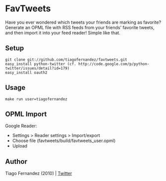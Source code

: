 FavTweets
===

Have you ever wondered which tweets your friends are marking as favorite?
Generate an OPML file with RSS feeds from your friends' favorite tweets,
and then import it into your feed reader! Simple like that.


Setup
---

    git clone git://github.com/tiagofernandez/favtweets.git
    easy_install python-twitter (cf. http://code.google.com/p/python-twitter/issues/detail?id=179)
    easy_install oauth2


Usage
---

    make run user=tiagofernandez


OPML Import
---

Google Reader:

* Settings > Reader settings > Import/export
* Choose file (favtweets/build/favtweets_user.opml)
* Upload


Author
---

Tiago Fernandez (2010) | [Twitter][t]

[t]: http://twitter.com/tiagofernandez